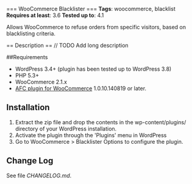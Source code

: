=== WooCommerce Blacklister ===
**Tags**: woocommerce, blacklist
**Requires at least**: 3.6
**Tested up to**: 4.1

Allows WooCommerce to refuse orders from specific visitors, based on blacklisting criteria.

== Description ==
// TODO Add long description

##Requirements
* WordPress 3.4+ (plugin has been tested up to WordPress 3.8)
* PHP 5.3+
* WooCommerce 2.1.x
* [AFC plugin for WooCommerce](http://aelia.co/downloads/wc-aelia-foundation-classes.zip) 1.0.10.140819 or later.

## Installation
1. Extract the zip file and drop the contents in the wp-content/plugins/ directory of your WordPress installation.
2. Activate the plugin through the 'Plugins' menu in WordPress
3. Go to WooCommerce > Blacklister Options to configure the plugin.

## Change Log
See file *CHANGELOG.md*.

